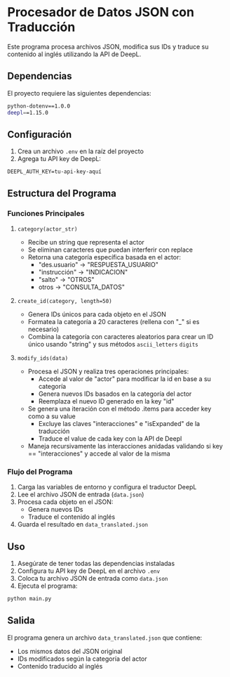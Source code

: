 # Procesador de Datos JSON con Traducción

Este programa procesa archivos JSON, modifica sus IDs y traduce su contenido al inglés utilizando la API de DeepL.

## Dependencias

El proyecto requiere las siguientes dependencias:

```bash
python-dotenv==1.0.0
deepl==1.15.0
```

## Configuración

1. Crea un archivo `.env` en la raíz del proyecto
2. Agrega tu API key de DeepL:

```
DEEPL_AUTH_KEY=tu-api-key-aquí
```

## Estructura del Programa

### Funciones Principales

1. `category(actor_str)`

   - Recibe un string que representa el actor
   - Se eliminan caracteres que puedan interferir con replace
   - Retorna una categoría específica basada en el actor:
     - "des.usuario" → "RESPUESTA_USUARIO"
     - "instrucción" → "INDICACION"
     - "salto" → "OTROS"
     - otros → "CONSULTA_DATOS"

2. `create_id(category, length=50)`

   - Genera IDs únicos para cada objeto en el JSON
   - Formatea la categoría a 20 caracteres (rellena con "\_" si es necesario)
   - Combina la categoría con caracteres aleatorios para crear un ID único usando "string" y sus métodos `ascii_letters` `digits`

3. `modify_ids(data)`
   - Procesa el JSON y realiza tres operaciones principales:
     - Accede al valor de "actor" para modificar la id en base a su categoría
     - Genera nuevos IDs basados en la categoría del actor
     - Reemplaza el nuevo ID generado en la key "id"
   - Se genera una iteración con el método .items para acceder key como a su value
     - Excluye las claves "interacciones" e "isExpanded" de la traducción
     - Traduce el value de cada key con la API de Deepl
   - Maneja recursivamente las interacciones anidadas validando si key == "interacciones" y accede al valor de la misma

### Flujo del Programa

1. Carga las variables de entorno y configura el traductor DeepL
2. Lee el archivo JSON de entrada (`data.json`)
3. Procesa cada objeto en el JSON:
   - Genera nuevos IDs
   - Traduce el contenido al inglés
4. Guarda el resultado en `data_translated.json`

## Uso

1. Asegúrate de tener todas las dependencias instaladas
2. Configura tu API key de DeepL en el archivo `.env`
3. Coloca tu archivo JSON de entrada como `data.json`
4. Ejecuta el programa:

```bash
python main.py
```

## Salida

El programa genera un archivo `data_translated.json` que contiene:

- Los mismos datos del JSON original
- IDs modificados según la categoría del actor
- Contenido traducido al inglés
